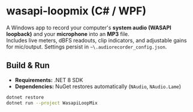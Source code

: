 # wasapi-loopmix (C# / WPF)

A Windows app to record your computer's **system audio (WASAPI loopback)** and your **microphone** into an **MP3** file.  
Includes live meters, dBFS readouts, clip indicators, and adjustable gains for mic/output. Settings persist in `~\.audiorecorder_config.json`.

## Build & Run

- **Requirements:** .NET 8 SDK
- **Dependencies:** NuGet restores automatically (`NAudio`, `NAudio.Lame`)

```bash
dotnet restore
dotnet run --project WasapiLoopMix
